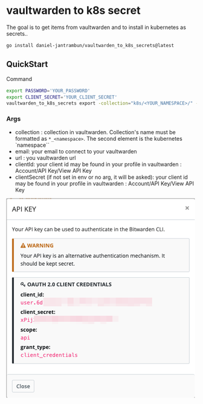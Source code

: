 # vaultwarden to k8s secret

The goal is to get items from vaultwarden and to install in kubernetes as secrets..

```bash
go install daniel-jantrambun/vaultwarden_to_k8s_secrets@latest
```

## QuickStart

Command

```bash
export PASSWORD='YOUR_PASSWORD'
export CLIENT_SECRET='YOUR_CLIENT_SECRET'
vaultwarden_to_k8s_secrets export -collection="k8s/<YOUR_NAMESPACE>/" -email="<YOU_EMAIL_ADDRESS>" -url="https://<YOUR_VAULT_URL>/api" -idturl "https://<YOUR_VAULT_URL>/identity"  -clientId="<YOU_CLIENT_ID>"
```

### Args

- collection : collection in vaultwarden. Collection's name must be formatted as `*_<namespace>`. The second element is the kubernetes `namespace``
- email: your email to connect to your vaultwarden
- url : you vaultwarden url
- clientId: your client id may be found in your profile in vaultwarden : Account/API Key/View API Key
- clientSecret (if not set in env or no arg, it will be asked): your client id may be found in your profile in vaultwarden : Account/API Key/View API Key

![alt text](./doc/API_key.png)